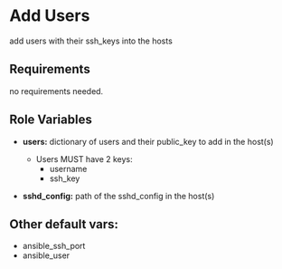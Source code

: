 # Add Users

add users with their ssh_keys into the hosts

## Requirements

no requirements needed.

## Role Variables

- **users:** dictionary of users and their public_key to add in the host(s)

  - Users MUST have 2 keys:
    - username
    - ssh_key

- **sshd_config:** path of the sshd_config in the host(s)

## Other default vars:

- ansible_ssh_port
- ansible_user
